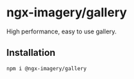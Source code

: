 # ngx-imagery/gallery

High performance, easy to use gallery.

## Installation

`npm i @ngx-imagery/gallery`
